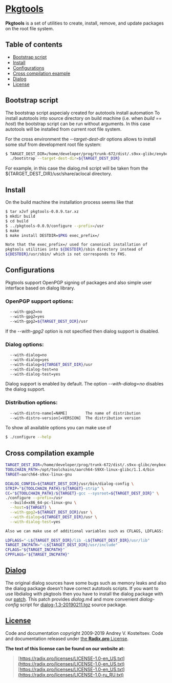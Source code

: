 
# [Pkgtools](https://radix.pro/build-system/pkgtool/)

**Pkgtools** is a set of utilities to create, install, remove, and update
packages on the root file system.

## Table of contents

* [Bootstrap script](#user-content-bootstrap-script)
* [Install](#user-content-install)
* [Configurations](#user-content-configurations)
* [Cross compilation example](#user-content-cross-compilation-example)
* [Dialog](#user-content-dialog)
* [License](#user-content-license)


## Bootstrap script

The bootstrap script aspecialy created for autotools install automation
To install autotools into source directory on build machine (i.e. when
*build == host*) the bootstrap script can be run without arguments. In this
case autotools will be installed from current root file system.

For the cross environment the *--target-dest-dir* options allows to install
some stuf from development root file system:

```Bash
$ TARGET_DEST_DIR=/home/developer/prog/trunk-672/dist/.s9xx-glibc/enybox-x2 \
  ./bootstrap --target-dest-dir=${TARGET_DEST_DIR}
```

For example, in this case the dialog.m4 script will be taken from the
${TARGET_DEST_DIR}/usr/share/aclocal directory.


## Install

On the build machine the installation process seems like that

```Bash
$ tar xJvf pkgtools-0.0.9.tar.xz
$ mkdir build
$ cd build
$ ../pkgtools-0.0.9/configure --prefix=/usr
$ make
$ make install DESTDIR=$PKG exec_prefix=/

Note that the exec_prefix=/ used for canonical installation of
pkgtools utilities into ${DESTDIR}/sbin directory instead of
${DESTDIR}/usr/sbin/ which is not corresponds to FHS.
```


## Configurations

Pkgtools support OpenPGP signing of packages and also simple
user interface based on dialog library.

### OpenPGP support options:

```Bash
  --with-gpg2=no
  --with-gpg2=yes
  --with-gpg2=${TARGET_DEST_DIR}/usr
```

If the *--with-gpg2* option is not specified then dialog support
is disabled.

### Dialog options:

```Bash
  --with-dialog=no
  --with-dialog=yes
  --with-dialog=${TARGET_DEST_DIR}/usr
  --with-dialog-test=no
  --with-dialog-test=yes
```

Dialog support is enabled by default. The option *--with-dialog=no*
disables the dialog support.


### Distribution options:

```Bash
  --with-distro-name[=NAME]        The name of distribution
  --with-distro-version[=VERSION]  The distribution version
```

To show all available options you can make use of

```Bash
$ ./configure --help
```


## Cross compilation example

```Bash
TARGET_DEST_DIR=/home/developer/prog/trunk-672/dist/.s9xx-glibc/enybox-x2
TOOLCHAIN_PATH=/opt/toolchains/aarch64-S9XX-linux-glibc/1.1.4/bin
TARGET=aarch64-s9xx-linux-gnu

DIALOG_CONFIG=${TARGET_DEST_DIR}/usr/bin/dialog-config \
STRIP="${TOOLCHAIN_PATH}/${TARGET}-strip" \
CC="${TOOLCHAIN_PATH}/${TARGET}-gcc --sysroot=${TARGET_DEST_DIR}" \
./configure --prefix=/usr
  --build=x86_64-pc-linux-gnu \
  --host=${TARGET} \
  --with-gpg2=${TARGET_DEST_DIR}/usr \
  --with-dialog=${TARGET_DEST_DIR}/usr \
  --with-dialog-test=yes

Also we can make use of additional variables such as CFLAGS, LDFLAGS:

LDFLAGS="-L${TARGET_DEST_DIR}/lib -L${TARGET_DEST_DIR}/usr/lib"
TARGET_INCPATH="-L${TARGET_DEST_DIR}/usr/include"
CFLAGS="${TARGET_INCPATH}"
CPPFLAGS="${TARGET_INCPATH}"
```


## [Dialog](https://invisible-island.net/dialog/dialog.html)

The original dialog sources have some bugs such as memory leaks and also
the dialog package doesn't have correct autotools scripts. If you want to
use libdialog with pkgtools then you have to install the dialog package
with our [patch](doc/dialog/dialog-1.3-20190211.patch). This patch provides
*dialog.m4* and more convenient *dialog-config* script for
[dialog-1.3-20190211.tgz](ftp://ftp.invisible-island.net/dialog/dialog-1.3-20190211.tgz)
source package.


## [License](https://radix.pro/legal/licenses/)

Code and documentation copyright 2009-2019 Andrey V. Kosteltsev.
Code and documentation released under [the **Radix.pro** License](LICENSE).

**The text of this license can be found on our website at:**

> [https://radix.pro/licenses/LICENSE-1.0-en_US.txt](https://radix.pro/licenses/LICENSE-1.0-en_US.txt)<br/>
> [https://radix.pro/licenses/LICENSE-1.0-en_US.txt](https://radix.pro/licenses/LICENSE-1.0-ru_RU.txt)
